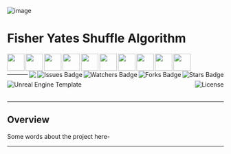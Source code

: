 ![image](https://github.com/JDSherbert/Fisher-Yates-Shuffle/assets/43964243/4b345971-3dde-4700-8596-fcb6ebc05fef)


# Fisher Yates Shuffle Algorithm

<!-- Header Start -->
  <a href = "https://docs.unrealengine.com/5.1/en-US/"> <img align="left" img height="40" img width="40" src="https://cdn.simpleicons.org/unrealengine/white"> </a> 
  <a href = "https://docs.unity.com/"> <img align="left" img height="40" img width="40" src="https://cdn.simpleicons.org/unity/white"> </a> 
  <a href = "https://learn.microsoft.com/en-us/cpp/cpp-language"> <img align="left" img height="40" img width="40" src="https://cdn.simpleicons.org/c++"> </a>
    <a href = "https://learn.microsoft.com/en-us/cpp/c-language"> <img align="left" img height="40" img width="40" src="https://cdn.simpleicons.org/c"> </a>
  <a href = "https://learn.microsoft.com/en-us/dotnet/csharp"> <img align="left" img height="40" img width="40" src="https://cdn.simpleicons.org/csharp"> </a>
  <a href = "https://haxe.org/"> <img align="left" img height="40" img width="40" src="https://cdn.simpleicons.org/haxe"> </a>
  <a href = "https://www.java.com/en/"> <img align="left" img height="40" img width="40" src="https://cdn.simpleicons.org/java"> </a>
  <a href = "https://www.javascript.com/"> <img align="left" img height="40" img width="40" src="https://cdn.simpleicons.org/javascript"> </a>
  <a href = "https://www.lua.org/docs.html"> <img align="left" height="40" img width="40" src="https://cdn.simpleicons.org/lua"> </a>
  <a href = "https://www.python.org/"> <img align="left" img height="40" img width="40" src="https://cdn.simpleicons.org/python"> </a>
<img align="right" alt="Stars Badge" src="https://img.shields.io/github/stars/jdsherbert/Wwise-Soundbank-XML-Parser?label=%E2%AD%90"/>
<img align="right" alt="Forks Badge" src="https://img.shields.io/github/forks/jdsherbert/Wwise-Soundbank-XML-Parser?label=%F0%9F%8D%B4"/>
<img align="right" alt="Watchers Badge" src="https://img.shields.io/github/watchers/jdsherbert/Wwise-Soundbank-XML-Parser?label=%F0%9F%91%81%EF%B8%8F"/>
<img align="right" alt="Issues Badge" src="https://img.shields.io/github/issues/jdsherbert/Wwise-Soundbank-XML-Parser?label=%E2%9A%A0%EF%B8%8F"/>
<img align="right" src="https://hits.seeyoufarm.com/api/count/incr/badge.svg?url=https%3A%2F%2Fgithub.com%2FJDSherbert%2FWwise-Soundbank-XML-Parser%2Fhit-counter%2FREADME&count_bg=%2379C83D&title_bg=%23555555&labelColor=0E1128&title=🔍&style=for-the-badge">
  <br></br>
<!-- Header End --> 

-----------------------------------------------------------------------

<a href="https://docs.unrealengine.com/5.3/en-US/"> 
  <img align="left" alt="Unreal Engine Template" src="https://img.shields.io/badge/Unreal%20Engine%20Template-black?style=for-the-badge&logo=unrealengine&logoColor=white&color=black&labelColor=black"> </a>
  
<a href="https://choosealicense.com/licenses/unlicense/"> 
  <img align="right" alt="License" src="https://img.shields.io/badge/License%20:%20Unlicense-black?style=for-the-badge&logo=unlicense&logoColor=white&color=black&labelColor=black"> </a>
  
<br></br>

-----------------------------------------------------------------------
## Overview
Some words about the project here-


-----------------------------------------------------------------------

